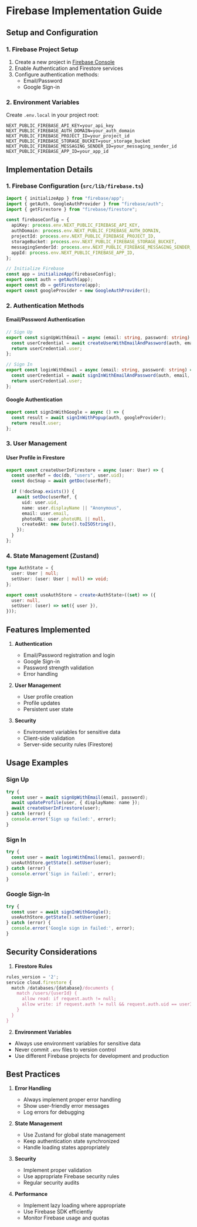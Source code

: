 # Firebase Implementation Guide

## Setup and Configuration

### 1. Firebase Project Setup
1. Create a new project in [Firebase Console](https://console.firebase.google.com)
2. Enable Authentication and Firestore services
3. Configure authentication methods:
   - Email/Password
   - Google Sign-in

### 2. Environment Variables
Create `.env.local` in your project root:
```env
NEXT_PUBLIC_FIREBASE_API_KEY=your_api_key
NEXT_PUBLIC_FIREBASE_AUTH_DOMAIN=your_auth_domain
NEXT_PUBLIC_FIREBASE_PROJECT_ID=your_project_id
NEXT_PUBLIC_FIREBASE_STORAGE_BUCKET=your_storage_bucket
NEXT_PUBLIC_FIREBASE_MESSAGING_SENDER_ID=your_messaging_sender_id
NEXT_PUBLIC_FIREBASE_APP_ID=your_app_id
```

## Implementation Details

### 1. Firebase Configuration (`src/lib/firebase.ts`)
```typescript
import { initializeApp } from "firebase/app";
import { getAuth, GoogleAuthProvider } from "firebase/auth";
import { getFirestore } from "firebase/firestore";

const firebaseConfig = {
  apiKey: process.env.NEXT_PUBLIC_FIREBASE_API_KEY,
  authDomain: process.env.NEXT_PUBLIC_FIREBASE_AUTH_DOMAIN,
  projectId: process.env.NEXT_PUBLIC_FIREBASE_PROJECT_ID,
  storageBucket: process.env.NEXT_PUBLIC_FIREBASE_STORAGE_BUCKET,
  messagingSenderId: process.env.NEXT_PUBLIC_FIREBASE_MESSAGING_SENDER_ID,
  appId: process.env.NEXT_PUBLIC_FIREBASE_APP_ID,
};

// Initialize Firebase
const app = initializeApp(firebaseConfig);
export const auth = getAuth(app);
export const db = getFirestore(app);
export const googleProvider = new GoogleAuthProvider();
```

### 2. Authentication Methods

#### Email/Password Authentication
```typescript
// Sign Up
export const signUpWithEmail = async (email: string, password: string) => {
  const userCredential = await createUserWithEmailAndPassword(auth, email, password);
  return userCredential.user;
};

// Sign In
export const loginWithEmail = async (email: string, password: string) => {
  const userCredential = await signInWithEmailAndPassword(auth, email, password);
  return userCredential.user;
};
```

#### Google Authentication
```typescript
export const signInWithGoogle = async () => {
  const result = await signInWithPopup(auth, googleProvider);
  return result.user;
};
```

### 3. User Management

#### User Profile in Firestore
```typescript
export const createUserInFirestore = async (user: User) => {
  const userRef = doc(db, "users", user.uid);
  const docSnap = await getDoc(userRef);

  if (!docSnap.exists()) {
    await setDoc(userRef, {
      uid: user.uid,
      name: user.displayName || "Anonymous",
      email: user.email,
      photoURL: user.photoURL || null,
      createdAt: new Date().toISOString(),
    });
  }
};
```

### 4. State Management (Zustand)
```typescript
type AuthState = {
  user: User | null;
  setUser: (user: User | null) => void;
};

export const useAuthStore = create<AuthState>((set) => ({
  user: null,
  setUser: (user) => set({ user }),
}));
```

## Features Implemented

1. **Authentication**
   - Email/Password registration and login
   - Google Sign-in
   - Password strength validation
   - Error handling

2. **User Management**
   - User profile creation
   - Profile updates
   - Persistent user state

3. **Security**
   - Environment variables for sensitive data
   - Client-side validation
   - Server-side security rules (Firestore)

## Usage Examples

### Sign Up
```typescript
try {
  const user = await signUpWithEmail(email, password);
  await updateProfile(user, { displayName: name });
  await createUserInFirestore(user);
} catch (error) {
  console.error('Sign up failed:', error);
}
```

### Sign In
```typescript
try {
  const user = await loginWithEmail(email, password);
  useAuthStore.getState().setUser(user);
} catch (error) {
  console.error('Sign in failed:', error);
}
```

### Google Sign-In
```typescript
try {
  const user = await signInWithGoogle();
  useAuthStore.getState().setUser(user);
} catch (error) {
  console.error('Google sign in failed:', error);
}
```

## Security Considerations

1. **Firestore Rules**
```javascript
rules_version = '2';
service cloud.firestore {
  match /databases/{database}/documents {
    match /users/{userId} {
      allow read: if request.auth != null;
      allow write: if request.auth != null && request.auth.uid == userId;
    }
  }
}
```

2. **Environment Variables**
- Always use environment variables for sensitive data
- Never commit `.env` files to version control
- Use different Firebase projects for development and production

## Best Practices

1. **Error Handling**
   - Always implement proper error handling
   - Show user-friendly error messages
   - Log errors for debugging

2. **State Management**
   - Use Zustand for global state management
   - Keep authentication state synchronized
   - Handle loading states appropriately

3. **Security**
   - Implement proper validation
   - Use appropriate Firebase security rules
   - Regular security audits

4. **Performance**
   - Implement lazy loading where appropriate
   - Use Firebase SDK efficiently
   - Monitor Firebase usage and quotas 